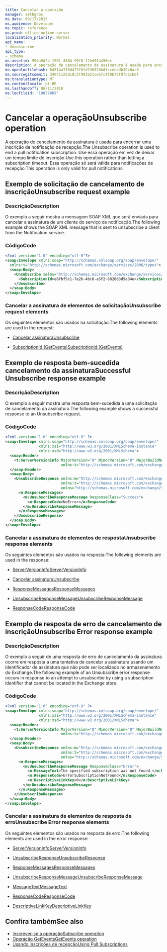 ```yaml
---
title: Cancelar a operação
manager: sethgros
ms.date: 09/17/2015
ms.audience: Developer
ms.topic: reference
ms.prod: office-online-server
localization_priority: Normal
api_name:
- Unsubscribe
api_type:
- schema
ms.assetid: 994a9d2b-1501-4804-90f0-12bd914496ec
description: A operação de cancelamento da assinatura é usada para encerrar uma inscrição de notificação de recepção. Use essa operação em vez de deixar um tempo limite de inscrição. Essa operação só será válida para notificações de recepção.
ms.openlocfilehash: 64514a718d473f0fd7d0320bd1ccecddb1940ac8
ms.sourcegitcommit: 34041125dc8c5f993b21cebfc4f8b72f0fd2cb6f
ms.translationtype: MT
ms.contentlocale: pt-BR
ms.lasthandoff: 06/11/2018
ms.locfileid: "19837869"
---
```

# <a name="unsubscribe-operation"></a><span data-ttu-id="6560e-105">Cancelar a operação</span><span class="sxs-lookup"><span data-stu-id="6560e-105">Unsubscribe operation</span></span>

<span data-ttu-id="6560e-106">A operação de cancelamento da assinatura é usada para encerrar uma inscrição de notificação de recepção.</span><span class="sxs-lookup"><span data-stu-id="6560e-106">The Unsubscribe operation is used to end a pull notification subscription.</span></span> <span data-ttu-id="6560e-107">Use essa operação em vez de deixar um tempo limite de inscrição.</span><span class="sxs-lookup"><span data-stu-id="6560e-107">Use this operation rather than letting a subscription timeout.</span></span> <span data-ttu-id="6560e-108">Essa operação só será válida para notificações de recepção.</span><span class="sxs-lookup"><span data-stu-id="6560e-108">This operation is only valid for pull notifications.</span></span>
  
## <a name="unsubscribe-request-example"></a><span data-ttu-id="6560e-109">Exemplo de solicitação de cancelamento de inscrição</span><span class="sxs-lookup"><span data-stu-id="6560e-109">Unsubscribe request example</span></span>

### <a name="description"></a><span data-ttu-id="6560e-110">Descrição</span><span class="sxs-lookup"><span data-stu-id="6560e-110">Description</span></span>

<span data-ttu-id="6560e-111">O exemplo a seguir mostra a mensagem SOAP XML que será enviada para cancelar a assinatura de um cliente do serviço de notificação.</span><span class="sxs-lookup"><span data-stu-id="6560e-111">The following example shows the SOAP XML message that is sent to unsubscribe a client from the Notification service.</span></span>
  
### <a name="code"></a><span data-ttu-id="6560e-112">Código</span><span class="sxs-lookup"><span data-stu-id="6560e-112">Code</span></span>

```XML
<?xml version="1.0" encoding="utf-8"?>
<soap:Envelope xmlns:soap="http://schemas.xmlsoap.org/soap/envelope/"
  xmlns:t="http://schemas.microsoft.com/exchange/services/2006/types">
  <soap:Body>
    <Unsubscribe xmlns="http://schemas.microsoft.com/exchange/services/2006/messages">
      <SubscriptionId>e6fbf5c1-7e26-4bc6-a5f2-882063d5e34e</SubscriptionId>  
    </Unsubscribe>
  </soap:Body>
</soap:Envelope>
```

### <a name="unsubscribe-request-elements"></a><span data-ttu-id="6560e-113">Cancelar a assinatura de elementos de solicitação</span><span class="sxs-lookup"><span data-stu-id="6560e-113">Unsubscribe request elements</span></span>

<span data-ttu-id="6560e-114">Os seguintes elementos são usados na solicitação:</span><span class="sxs-lookup"><span data-stu-id="6560e-114">The following elements are used in the request:</span></span>
  
- [<span data-ttu-id="6560e-115">Cancelar assinatura</span><span class="sxs-lookup"><span data-stu-id="6560e-115">Unsubscribe</span></span>](unsubscribe.md)
    
- [<span data-ttu-id="6560e-116">SubscriptionId (GetEvents)</span><span class="sxs-lookup"><span data-stu-id="6560e-116">SubscriptionId (GetEvents)</span></span>](subscriptionid-getevents.md)
    
## <a name="successful-unsubscribe-response-example"></a><span data-ttu-id="6560e-117">Exemplo de resposta bem-sucedida cancelamento da assinatura</span><span class="sxs-lookup"><span data-stu-id="6560e-117">Successful Unsubscribe response example</span></span>

### <a name="description"></a><span data-ttu-id="6560e-118">Descrição</span><span class="sxs-lookup"><span data-stu-id="6560e-118">Description</span></span>

<span data-ttu-id="6560e-119">O exemplo a seguir mostra uma resposta bem-sucedida a uma solicitação de cancelamento da assinatura.</span><span class="sxs-lookup"><span data-stu-id="6560e-119">The following example shows a successful response to an Unsubscribe request.</span></span>
  
### <a name="code"></a><span data-ttu-id="6560e-120">Código</span><span class="sxs-lookup"><span data-stu-id="6560e-120">Code</span></span>

```xml
<?xml version="1.0" encoding="utf-8" ?>
<soap:Envelope xmlns:soap="http://schemas.xmlsoap.org/soap/envelope/" 
               xmlns:xsi="http://www.w3.org/2001/XMLSchema-instance" 
               xmlns:xsd="http://www.w3.org/2001/XMLSchema">
  <soap:Header>
    <t:ServerVersionInfo MajorVersion="8" MinorVersion="0" MajorBuildNumber="628" MinorBuildNumber="0" 
                         xmlns:t="http://schemas.microsoft.com/exchange/services/2006/types" />
  </soap:Header>
  <soap:Body>
    <UnsubscribeResponse xmlns:m="http://schemas.microsoft.com/exchange/services/2006/messages" 
                         xmlns:t="http://schemas.microsoft.com/exchange/services/2006/types" 
                         xmlns="http://schemas.microsoft.com/exchange/services/2006/messages">
      <m:ResponseMessages>
        <m:UnsubscribeResponseMessage ResponseClass="Success">
          <m:ResponseCode>NoError</m:ResponseCode>
        </m:UnsubscribeResponseMessage>
      </m:ResponseMessages>
    </UnsubscribeResponse>
  </soap:Body>
</soap:Envelope>
```

### <a name="unsubscribe-response-elements"></a><span data-ttu-id="6560e-121">Cancelar a assinatura de elementos de resposta</span><span class="sxs-lookup"><span data-stu-id="6560e-121">Unsubscribe response elements</span></span>

<span data-ttu-id="6560e-122">Os seguintes elementos são usados na resposta:</span><span class="sxs-lookup"><span data-stu-id="6560e-122">The following elements are used in the response:</span></span>
  
- [<span data-ttu-id="6560e-123">ServerVersionInfo</span><span class="sxs-lookup"><span data-stu-id="6560e-123">ServerVersionInfo</span></span>](serverversioninfo.md)
    
- [<span data-ttu-id="6560e-124">Cancelar assinatura</span><span class="sxs-lookup"><span data-stu-id="6560e-124">Unsubscribe</span></span>](unsubscribe.md)
    
- [<span data-ttu-id="6560e-125">ResponseMessages</span><span class="sxs-lookup"><span data-stu-id="6560e-125">ResponseMessages</span></span>](responsemessages.md)
    
- [<span data-ttu-id="6560e-126">UnsubscribeResponseMessage</span><span class="sxs-lookup"><span data-stu-id="6560e-126">UnsubscribeResponseMessage</span></span>](unsubscriberesponsemessage.md)
    
- [<span data-ttu-id="6560e-127">ResponseCode</span><span class="sxs-lookup"><span data-stu-id="6560e-127">ResponseCode</span></span>](responsecode.md)
    
## <a name="unsubscribe-error-response-example"></a><span data-ttu-id="6560e-128">Exemplo de resposta de erro de cancelamento de inscrição</span><span class="sxs-lookup"><span data-stu-id="6560e-128">Unsubscribe Error response example</span></span>

### <a name="description"></a><span data-ttu-id="6560e-129">Descrição</span><span class="sxs-lookup"><span data-stu-id="6560e-129">Description</span></span>

<span data-ttu-id="6560e-130">O exemplo a seguir de uma resposta de erro de cancelamento da assinatura ocorre em resposta a uma tentativa de cancelar a assinatura usando um identificador de assinatura que não pode ser localizado no armazenamento do Exchange.</span><span class="sxs-lookup"><span data-stu-id="6560e-130">The following example of an Unsubscribe error response occurs in response to an attempt to unsubscribe by using a subscription identifier that cannot be located in the Exchange store.</span></span>
  
### <a name="code"></a><span data-ttu-id="6560e-131">Código</span><span class="sxs-lookup"><span data-stu-id="6560e-131">Code</span></span>

```XML
<?xml version="1.0" encoding="utf-8" ?>
<soap:Envelope xmlns:soap="http://schemas.xmlsoap.org/soap/envelope/" 
               xmlns:xsi="http://www.w3.org/2001/XMLSchema-instance" 
               xmlns:xsd="http://www.w3.org/2001/XMLSchema">
  <soap:Header>
    <t:ServerVersionInfo MajorVersion="8" MinorVersion="0" MajorBuildNumber="628" MinorBuildNumber="0" 
                         xmlns:t="http://schemas.microsoft.com/exchange/services/2006/types" />
  </soap:Header>
  <soap:Body>
    <UnsubscribeResponse xmlns:m="http://schemas.microsoft.com/exchange/services/2006/messages" 
                         xmlns:t="http://schemas.microsoft.com/exchange/services/2006/types" 
                         xmlns="http://schemas.microsoft.com/exchange/services/2006/messages">
      <m:ResponseMessages>
        <m:UnsubscribeResponseMessage ResponseClass="Error">
          <m:MessageText>The specified subscription was not found.</m:MessageText>
          <m:ResponseCode>ErrorSubscriptionNotFound</m:ResponseCode>
          <m:DescriptiveLinkKey>0</m:DescriptiveLinkKey>
        </m:UnsubscribeResponseMessage>
      </m:ResponseMessages>
    </UnsubscribeResponse>
  </soap:Body>
</soap:Envelope>
```

### <a name="unsubscribe-error-response-elements"></a><span data-ttu-id="6560e-132">Cancelar a assinatura de elementos de resposta de erro</span><span class="sxs-lookup"><span data-stu-id="6560e-132">Unsubscribe Error response elements</span></span>

<span data-ttu-id="6560e-133">Os seguintes elementos são usados na resposta de erro:</span><span class="sxs-lookup"><span data-stu-id="6560e-133">The following elements are used in the error response:</span></span>
  
- [<span data-ttu-id="6560e-134">ServerVersionInfo</span><span class="sxs-lookup"><span data-stu-id="6560e-134">ServerVersionInfo</span></span>](serverversioninfo.md)
    
- [<span data-ttu-id="6560e-135">UnsubscribeResponse</span><span class="sxs-lookup"><span data-stu-id="6560e-135">UnsubscribeResponse</span></span>](unsubscriberesponse.md)
    
- [<span data-ttu-id="6560e-136">ResponseMessages</span><span class="sxs-lookup"><span data-stu-id="6560e-136">ResponseMessages</span></span>](responsemessages.md)
    
- [<span data-ttu-id="6560e-137">UnsubscribeResponseMessage</span><span class="sxs-lookup"><span data-stu-id="6560e-137">UnsubscribeResponseMessage</span></span>](unsubscriberesponsemessage.md)
    
- [<span data-ttu-id="6560e-138">MessageText</span><span class="sxs-lookup"><span data-stu-id="6560e-138">MessageText</span></span>](messagetext.md)
    
- [<span data-ttu-id="6560e-139">ResponseCode</span><span class="sxs-lookup"><span data-stu-id="6560e-139">ResponseCode</span></span>](responsecode.md)
    
- [<span data-ttu-id="6560e-140">DescriptiveLinkKey</span><span class="sxs-lookup"><span data-stu-id="6560e-140">DescriptiveLinkKey</span></span>](descriptivelinkkey.md)
    
## <a name="see-also"></a><span data-ttu-id="6560e-141">Confira também</span><span class="sxs-lookup"><span data-stu-id="6560e-141">See also</span></span>

- [<span data-ttu-id="6560e-142">Inscrever-se a operação</span><span class="sxs-lookup"><span data-stu-id="6560e-142">Subscribe operation</span></span>](subscribe-operation.md)
- [<span data-ttu-id="6560e-143">Operação GetEvents</span><span class="sxs-lookup"><span data-stu-id="6560e-143">GetEvents operation</span></span>](getevents-operation.md)
- [<span data-ttu-id="6560e-144">Usando inscrições de recepção</span><span class="sxs-lookup"><span data-stu-id="6560e-144">Using Pull Subscriptions</span></span>](http://msdn.microsoft.com/library/f956bc0e-2b25-4613-966b-54c65456897c%28Office.15%29.aspx)

